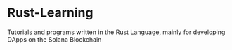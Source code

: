 # Rust-Learning
Tutorials and programs written in the Rust Language, mainly for developing DApps on the Solana Blockchain
